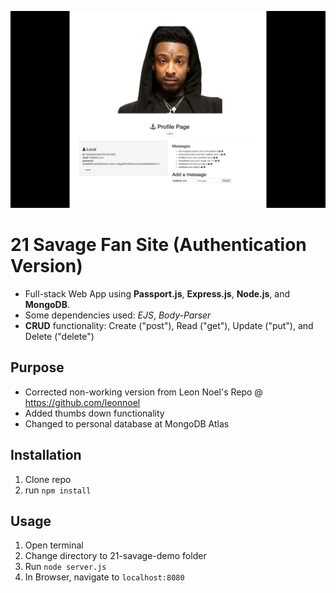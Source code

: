 ![21 Savage](public/img/preview.png)

# 21 Savage Fan Site (Authentication Version)

- Full-stack Web App using **Passport.js**, **Express.js**, **Node.js**, and **MongoDB**.
- Some dependencies used: *EJS*, *Body-Parser*  
- **CRUD** functionality: Create ("post"), Read ("get"), Update ("put"), and Delete ("delete")

## Purpose

- Corrected non-working version from Leon Noel's Repo @ https://github.com/leonnoel
- Added thumbs down functionality
- Changed to personal database at MongoDB Atlas

## Installation

1. Clone repo
2. run `npm install`

## Usage

1. Open terminal
2. Change directory to 21-savage-demo folder
2. Run `node server.js`
3. In Browser, navigate to `localhost:8080`
